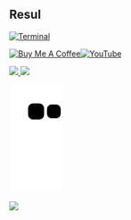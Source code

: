 ## Resul


<a href="https://resuil.github.io/" target="_blank"><img src="https://cdn.discordapp.com/attachments/1039257467932127312/1043469152062550026/Terminal.gif" alt="Terminal" style="height: 338px !important;width: 600px !important;" ></a>

<a href="https://www.buymeacoffee.com/resull" target="_blank"><img src="https://cdn.buymeacoffee.com/buttons/v2/default-yellow.png" alt="Buy Me A Coffee" style="height: 60px !important;width: 217px !important;" ></a><a href="https://www.youtube.com/channel/UCAjUoh7E16J67G-Y9leGhWg" target="_blank"><img src="https://cdn.jsdelivr.net/npm/simple-icons@v3/icons/youtube.svg" alt="YouTube" style="height: 70px !important;width: 117px !important;" ></a> 
 


<div>
  <a href="https://github.com/ResuIl">
  <img height="180em" src="https://github-readme-stats.vercel.app/api?username=ResuIl&show_icons=true&theme=dracula&include_all_commits=true&count_private=true"/>
  <img height="180em" src="https://github-readme-stats.vercel.app/api/top-langs/?username=ResuIl&layout=compact&langs_count=7&theme=dracula"/>
</div>

![Snake animation](https://github.com/rafaballerini/rafaballerini/blob/output/github-contribution-grid-snake.svg)


![](https://komarev.com/ghpvc/?username=ResuIl&label=PROFILE+VIEWS)
